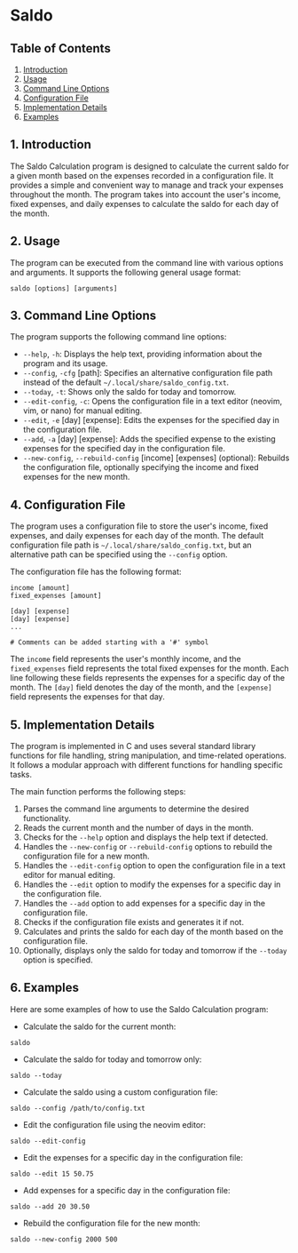 # Saldo

## Table of Contents
1. [Introduction](https://github.com/asakura42/saldo/edit/master/README.md#1-introduction)
2. [Usage](https://github.com/asakura42/saldo/blob/master/README.md#2-usage)
3. [Command Line Options](https://github.com/asakura42/saldo/blob/master/README.md#3-command-line-options)
4. [Configuration File](https://github.com/asakura42/saldo/blob/master/README.md#4-configuration-file)
5. [Implementation Details](https://github.com/asakura42/saldo/blob/master/README.md#5-implementation-details)
6. [Examples](https://github.com/asakura42/saldo/blob/master/README.md#6-examples)

## 1. Introduction
The Saldo Calculation program is designed to calculate the current saldo for a given month based on the expenses recorded in a configuration file. It provides a simple and convenient way to manage and track your expenses throughout the month. The program takes into account the user's income, fixed expenses, and daily expenses to calculate the saldo for each day of the month.

## 2. Usage
The program can be executed from the command line with various options and arguments. It supports the following general usage format:

```
saldo [options] [arguments]
```

## 3. Command Line Options
The program supports the following command line options:

- `--help`, `-h`: Displays the help text, providing information about the program and its usage.
- `--config`, `-cfg` [path]: Specifies an alternative configuration file path instead of the default `~/.local/share/saldo_config.txt`.
- `--today`, `-t`: Shows only the saldo for today and tomorrow.
- `--edit-config`, `-c`: Opens the configuration file in a text editor (neovim, vim, or nano) for manual editing.
- `--edit`, `-e` [day] [expense]: Edits the expenses for the specified day in the configuration file.
- `--add`, `-a` [day] [expense]: Adds the specified expense to the existing expenses for the specified day in the configuration file.
- `--new-config`, `--rebuild-config` [income] [expenses] (optional): Rebuilds the configuration file, optionally specifying the income and fixed expenses for the new month.

## 4. Configuration File
The program uses a configuration file to store the user's income, fixed expenses, and daily expenses for each day of the month. The default configuration file path is `~/.local/share/saldo_config.txt`, but an alternative path can be specified using the `--config` option.

The configuration file has the following format:

```
income [amount]
fixed_expenses [amount]

[day] [expense]
[day] [expense]
...

# Comments can be added starting with a '#' symbol
```

The `income` field represents the user's monthly income, and the `fixed_expenses` field represents the total fixed expenses for the month. Each line following these fields represents the expenses for a specific day of the month. The `[day]` field denotes the day of the month, and the `[expense]` field represents the expenses for that day.

## 5. Implementation Details
The program is implemented in C and uses several standard library functions for file handling, string manipulation, and time-related operations. It follows a modular approach with different functions for handling specific tasks.

The main function performs the following steps:

1. Parses the command line arguments to determine the desired functionality.
2. Reads the current month and the number of days in the month.
3. Checks for the `--help` option and displays the help text if detected.
4. Handles the `--new-config` or `--rebuild-config` options to rebuild the configuration file for a new month.
5. Handles the `--edit-config` option to open the configuration file in a text editor for manual editing.
6. Handles the `--edit` option to modify the expenses for a specific day in the configuration file.
7. Handles the `--add` option to add expenses for a specific day in the configuration file.
8. Checks if the configuration file exists and generates it if not.
9. Calculates and prints the saldo for each day of the month based on the configuration file.
10. Optionally, displays only the saldo for today and tomorrow if the `--today` option is specified.

## 6. Examples
Here are some examples of how to use the Saldo Calculation program:

- Calculate the saldo for the current month:
```
saldo
```

- Calculate the saldo for today and tomorrow only:
```
saldo --today
```

- Calculate the saldo using a custom configuration file:
```
saldo --config /path/to/config.txt
```

- Edit the configuration file using the neovim editor:
```
saldo --edit-config
```

- Edit the expenses for a specific day in the configuration file:
```
saldo --edit 15 50.75
```

- Add expenses for a specific day in the configuration file:
```
saldo --add 20 30.50
```

- Rebuild the configuration file for the new month:
```
saldo --new-config 2000 500
```
